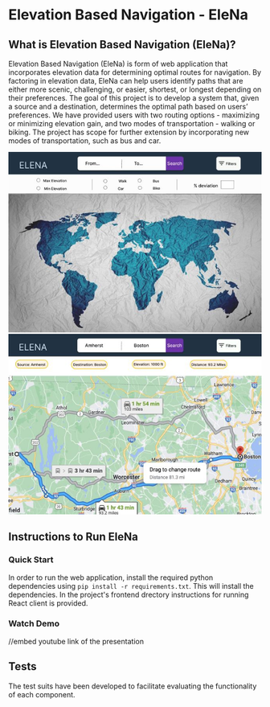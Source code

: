 # Elevation Based Navigation - EleNa

## What is Elevation Based Navigation (EleNa)?
Elevation Based Navigation (EleNa) is form of web application that incorporates elevation data for determining optimal routes for navigation. By factoring in elevation data, EleNa can help users identify paths that are either more scenic, challenging, or easier, shortest, or longest depending on their preferences. The goal of this project is to develop a system that, given a source and a destination, determines the optimal path based on users’ preferences. We have provided users with two routing options - maximizing or minimizing elevation gain, and two modes of transportation - walking or biking. The project has scope for further extension by incorporating new modes of transportation, such as bus and car.

![](Images/1.JPG)
![](Images/2.JPG)

## Instructions to Run EleNa
### Quick Start
In order to run the web application, install the required python dependencies using `pip install -r requirements.txt`. This will install the dependencies. In the project's frontend drectory instructions for running React client is provided.

### Watch Demo
//embed youtube link of the presentation

## Tests
The test suits have been developed to facilitate evaluating the functionality of each component.

